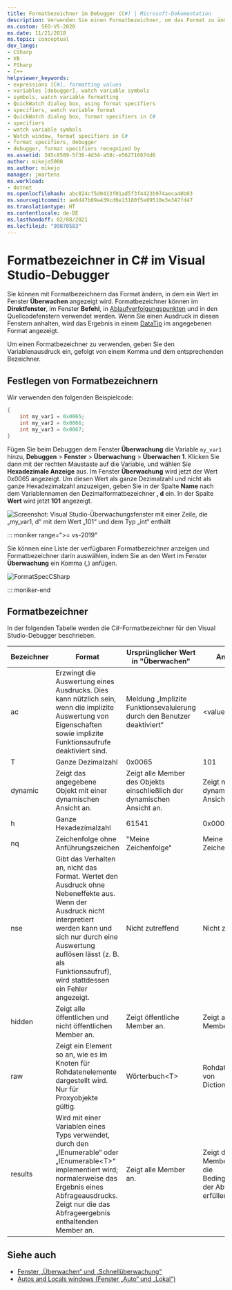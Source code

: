```yaml
---
title: Formatbezeichner im Debugger (C#) | Microsoft-Dokumentation
description: Verwenden Sie einen Formatbezeichner, um das Format zu ändern, in dem ein Wert im Überwachungsfenster angezeigt wird. Dieser Artikel bietet Details zur Verwendung.
ms.custom: SEO-VS-2020
ms.date: 11/21/2018
ms.topic: conceptual
dev_langs:
- CSharp
- VB
- FSharp
- C++
helpviewer_keywords:
- expressions [C#], formatting values
- variables [debugger], watch variable symbols
- symbols, watch variable formatting
- QuickWatch dialog box, using format specifiers
- specifiers, watch variable format
- QuickWatch dialog box, format specifiers in C#
- specifiers
- watch variable symbols
- Watch window, format specifiers in C#
- format specifiers, debugger
- debugger, format specifiers recognized by
ms.assetid: 345c8589-5f36-4d34-a58c-e56271687dd6
author: mikejo5000
ms.author: mikejo
manager: jmartens
ms.workload:
- dotnet
ms.openlocfilehash: abc824cf5d0413f01ad5f3f4423b974aeca40b03
ms.sourcegitcommit: ae6d47b09a439cd0e13180f5e89510e3e347fd47
ms.translationtype: HT
ms.contentlocale: de-DE
ms.lasthandoff: 02/08/2021
ms.locfileid: "99870583"
---
```

# <a name="format-specifiers-in-c-in-the-visual-studio-debugger"></a>Formatbezeichner in C# im Visual Studio-Debugger
Sie können mit Formatbezeichnern das Format ändern, in dem ein Wert im Fenster **Überwachen** angezeigt wird. Formatbezeichner können im **Direktfenster**, im Fenster **Befehl**, in [Ablaufverfolgungspunkten](../debugger/using-breakpoints.md#BKMK_Print_to_the_Output_window_with_tracepoints) und in den Quellcodefenstern verwendet werden. Wenn Sie einen Ausdruck in diesen Fenstern anhalten, wird das Ergebnis in einem [DataTip](../debugger/view-data-values-in-data-tips-in-the-code-editor.md) im angegebenen Format angezeigt.

Um einen Formatbezeichner zu verwenden, geben Sie den Variablenausdruck ein, gefolgt von einem Komma und dem entsprechenden Bezeichner.

## <a name="set-format-specifiers"></a>Festlegen von Formatbezeichnern
Wir verwenden den folgenden Beispielcode:

```csharp
{
    int my_var1 = 0x0065;
    int my_var2 = 0x0066;
    int my_var3 = 0x0067;
}
```

Fügen Sie beim Debuggen dem Fenster **Überwachung** die Variable `my_var1` hinzu, **Debuggen** > **Fenster** > **Überwachung** > **Überwachen 1**. Klicken Sie dann mit der rechten Maustaste auf die Variable, und wählen Sie **Hexadezimale Anzeige** aus. Im Fenster **Überwachung** wird jetzt der Wert 0x0065 angezeigt. Um diesen Wert als ganze Dezimalzahl und nicht als ganze Hexadezimalzahl anzuzeigen, geben Sie in der Spalte **Name** nach dem Variablennamen den Dezimalformatbezeichner **, d** ein. In der Spalte **Wert** wird jetzt **101** angezeigt.

![Screenshot: Visual Studio-Überwachungsfenster mit einer Zeile, die „my_var1, d“ mit dem Wert „101“ und dem Typ „int“ enthält](../debugger/media/watchformatcsharp.png)

::: moniker range=">= vs-2019" 

Sie können eine Liste der verfügbaren Formatbezeichner anzeigen und Formatbezeichner darin auswählen, indem Sie an den Wert im Fenster **Überwachung** ein Komma (,) anfügen. 

![FormatSpecCSharp](../debugger/media/vs-2019/format-specs-csharp.png "FormatSpecCSharp")

::: moniker-end

## <a name="format-specifiers"></a>Formatbezeichner
In der folgenden Tabelle werden die C#-Formatbezeichner für den Visual Studio-Debugger beschrieben.

|Bezeichner|Format|Ursprünglicher Wert in "Überwachen"|Anzeige|
|---------------|------------|--------------------------|--------------|
|ac|Erzwingt die Auswertung eines Ausdrucks. Dies kann nützlich sein, wenn die implizite Auswertung von Eigenschaften sowie implizite Funktionsaufrufe deaktiviert sind.|Meldung „Implizite Funktionsevaluierung durch den Benutzer deaktiviert“|\<value>|
|T|Ganze Dezimalzahl|0x0065|101|
|dynamic|Zeigt das angegebene Objekt mit einer dynamischen Ansicht an.|Zeigt alle Member des Objekts einschließlich der dynamischen Ansicht an.|Zeigt nur die dynamische Ansicht an.|
|h|Ganze Hexadezimalzahl|61541|0x0000F065|
|nq|Zeichenfolge ohne Anführungszeichen|"Meine Zeichenfolge"|Meine Zeichenfolge|
|nse|Gibt das Verhalten an, nicht das Format. Wertet den Ausdruck ohne Nebeneffekte aus. Wenn der Ausdruck nicht interpretiert werden kann und sich nur durch eine Auswertung auflösen lässt (z. B. als Funktionsaufruf), wird stattdessen ein Fehler angezeigt.|Nicht zutreffend|Nicht zutreffend|
|hidden|Zeigt alle öffentlichen und nicht öffentlichen Member an.|Zeigt öffentliche Member an.|Zeigt alle Member an.|
|raw|Zeigt ein Element so an, wie es im Knoten für Rohdatenelemente dargestellt wird. Nur für Proxyobjekte gültig.|Wörterbuch\<T>|Rohdatenansicht von Dictionary\<T>|
|results|Wird mit einer Variablen eines Typs verwendet, durch den „IEnumerable“ oder „IEnumerable\<T>“ implementiert wird; normalerweise das Ergebnis eines Abfrageausdrucks. Zeigt nur die das Abfrageergebnis enthaltenden Member an.|Zeigt alle Member an.|Zeigt die Member an, die die Bedingungen der Abfrage erfüllen.|

## <a name="see-also"></a>Siehe auch
- [Fenster „Überwachen“ und „Schnellüberwachung“](../debugger/watch-and-quickwatch-windows.md)
- [Autos and Locals windows (Fenster „Auto“ und „Lokal“)](../debugger/autos-and-locals-windows.md)
